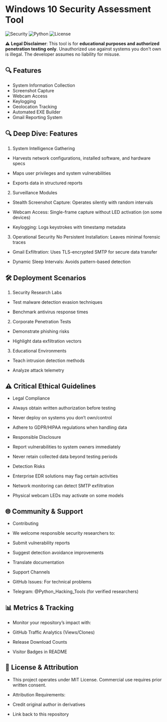 # Windows 10 Security Assessment Tool

![Security](https://img.shields.io/badge/Purpose-Security_Testing-red) 
![Python](https://img.shields.io/badge/Language-Python-blue)
![License](https://img.shields.io/badge/License-MIT-green)

⚠️ **Legal Disclaimer**: This tool is for **educational purposes and authorized penetration testing only**. Unauthorized use against systems you don't own is illegal. The developer assumes no liability for misuse.

## 🔍 Features
- System Information Collection
- Screenshot Capture
- Webcam Access
- Keylogging
- Geolocation Tracking
- Automated EXE Builder
- Gmail Reporting System



## 🔍 Deep Dive: Features
1. System Intelligence Gathering
- Harvests network configurations, installed software, and hardware specs

- Maps user privileges and system vulnerabilities

- Exports data in structured reports

2. Surveillance Modules
- Stealth Screenshot Capture: Operates silently with random intervals

- Webcam Access: Single-frame capture without LED activation (on some devices)

- Keylogging: Logs keystrokes with timestamp metadata

3. Operational Security
No Persistent Installation: Leaves minimal forensic traces

- Gmail Exfiltration: Uses TLS-encrypted SMTP for secure data transfer

- Dynamic Sleep Intervals: Avoids pattern-based detection




## 🛠️ Deployment Scenarios
1. Security Research Labs
- Test malware detection evasion techniques

- Benchmark antivirus response times

2. Corporate Penetration Tests
- Demonstrate phishing risks

- Highlight data exfiltration vectors

3. Educational Environments
- Teach intrusion detection methods

- Analyze attack telemetry






## ⚠️ Critical Ethical Guidelines
- Legal Compliance
- Always obtain written authorization before testing

- Never deploy on systems you don’t own/control

- Adhere to GDPR/HIPAA regulations when handling data

- Responsible Disclosure
- Report vulnerabilities to system owners immediately

- Never retain collected data beyond testing periods

- Detection Risks
- Enterprise EDR solutions may flag certain activities

- Network monitoring can detect SMTP exfiltration

- Physical webcam LEDs may activate on some models



## 🌐 Community & Support
- Contributing
- We welcome responsible security researchers to:

- Submit vulnerability reports

- Suggest detection avoidance improvements

- Translate documentation

- Support Channels
- GitHub Issues: For technical problems

- Telegram: @Python_Hacking_Tools (for verified researchers)





## 📊 Metrics & Tracking
- Monitor your repository’s impact with:

- GitHub Traffic Analytics (Views/Clones)

- Release Download Counts

- Visitor Badges in README





## 📜 License & Attribution
- This project operates under MIT License. Commercial use requires prior written consent.

- Attribution Requirements:

- Credit original author in derivatives

- Link back to this repository



